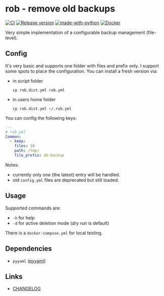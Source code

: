# rob - remove old backups

[![CI](https://github.com/deeagle/rob/actions/workflows/ci.yml/badge.svg)](https://github.com/deeagle/rob/actions/workflows/ci.yml)
[![Release version](https://github.com/deeagle/rob/actions/workflows/release.yml/badge.svg)](https://github.com/deeagle/rob/actions/workflows/release.yml)
[![made-with-python](https://img.shields.io/badge/Made%20with-Python-1f425f.svg)](https://www.python.org/)
[![Docker](https://badgen.net/badge/icon/docker?icon=docker&label)](https://hub.docker.com/repository/docker/docdee/robpy)

Very simple implementation of a configurable backup management (file-level).

## Config

It's very basic and supports one folder with files and prefix only.
I support some spots to place the configuration. You can install
a fresh version via:

- in script folder

  `cp rob.dist.yml rob.yml`

- in users home folder

  `cp rob.dist.yml ~/.rob.yml`

You can config the following keys:

```yml
---
# rob.yml
Common:
  - keep:
    files: 10
    path: /tmp/
    file_prefix: db-backup
```

Notes:

- currently only one (the latest) entry will be handled.
- old `config.yml` files are deprecated but still loaded.

## Usage

Supported commands are:

- `-h` for help
- `-d` for active deletion mode (*dry run* is default)

There is a `docker-compose.yml` for local testing.

## Dependencies

- `pyyaml` ([pyyaml](https://pypi.org/project/PyYAML/))

## Links

- [CHANGELOG](CHANGELOG.md)
